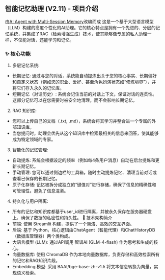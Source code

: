 ## 智能记忆助理 (V2.11) - 项目介绍
由[AI Agent with Multi-Session Memory](https://towardsdatascience.com/ai-agent-with-multi-session-memory/)改编而成
这是一个基于大型语言模型（LLM）构建的高度个性化的AI助理。它的核心特点是拥有一个先进的、分层的记忆系统，并集成了RAG（检索增强生成）技术，使其能够像专属的私人助理一样，不仅能对话，还能学习和记忆。

### ✨ 核心功能
1. 多层记忆系统:
  - 长期记忆: 通过与您的对话，系统能自动提炼出关于您的核心事实、长期偏好和自定义状态（例如您的职业、爱好、甚至角色扮演状态如“修炼境界”），并将它们存入永久的记忆库。
  - 短期记忆（对话历史）: 系统会记住当前的对话上下文，保证对话的连贯性。这部分记忆可以在您需要时被安全地清理，而不会影响长期记忆。
2. RAG 知识库:
  - 您可以上传自己的文档（.txt, .md），系统会将其学习并整合进一个专属的外部知识库。
  - 当您提问时，助理会优先从这个知识库中检索最相关的信息来回答，使其能够成为特定领域的专家。
3. 智能化的记忆管理:
  - 自动提炼: 系统会根据设定的频率（例如每4条用户消息）自动在后台提炼和更新长期记忆。
  - 手动管理: 您可以通过侧边栏的工具箱，随时主动提炼记忆、清理当前对话或查看已保存的长期记忆。
  - 原子化存储: 记忆被拆分成独立的“键值对”进行存储，确保了信息的精确性和可管理性，避免了信息混淆。
4. 持久化与用户隔离:
  - 所有的记忆和知识库都基于user_id进行隔离，并被永久保存在服务器硬盘上，确保了数据的私密性和持久性。
🚀 技术架构简介
  - 前端: 使用 Streamlit 构建，提供了一个简洁、高效的交互界面。
  - 后端: 基于 Python，核心逻辑由ChatAgent（智能代理）和ChatHistoryDB（数据库管理器）两个类构成。
  - 大语言模型 (LLM): 通过API调用 智谱AI (GLM-4-flash) 作为思考和生成的核心。
  - 向量数据库: 使用 ChromaDB 作为本地向量数据库，负责存储和高效检索所有的记忆和RAG知识片段。
  - Embedding 模型: 采用 BAAI/bge-base-zh-v1.5 将文本信息转换为向量，实现语义检索。
